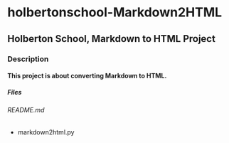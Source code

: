 # holbertonschool-Markdown2HTML
## Holberton School, Markdown to HTML Project
### Description
#### This project is about converting Markdown to HTML.
##### Files
###### README.md

* markdown2html.py